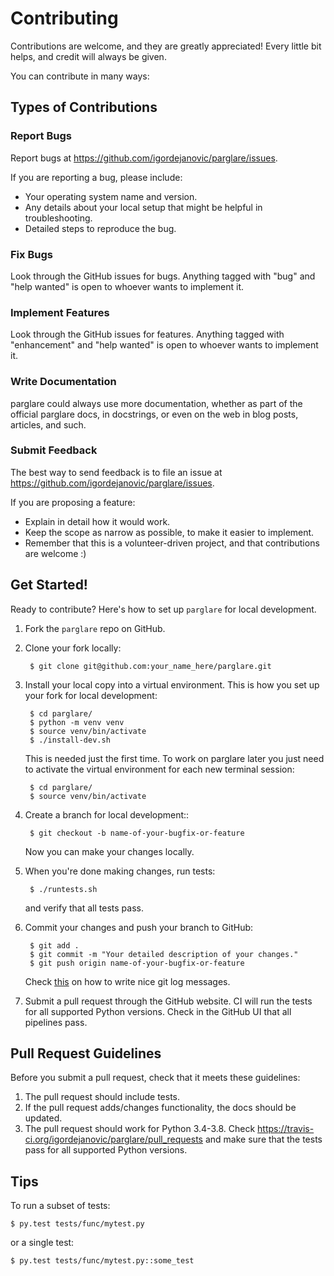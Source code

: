 # Contributing

Contributions are welcome, and they are greatly appreciated! Every little bit
helps, and credit will always be given.

You can contribute in many ways:


## Types of Contributions

### Report Bugs

Report bugs at https://github.com/igordejanovic/parglare/issues.

If you are reporting a bug, please include:

- Your operating system name and version.
- Any details about your local setup that might be helpful in troubleshooting.
- Detailed steps to reproduce the bug.


### Fix Bugs

Look through the GitHub issues for bugs. Anything tagged with "bug" and "help
wanted" is open to whoever wants to implement it.


### Implement Features

Look through the GitHub issues for features. Anything tagged with "enhancement"
and "help wanted" is open to whoever wants to implement it.


### Write Documentation

parglare could always use more documentation, whether as part of the official
parglare docs, in docstrings, or even on the web in blog posts, articles, and
such.


### Submit Feedback

The best way to send feedback is to file an issue at
https://github.com/igordejanovic/parglare/issues.

If you are proposing a feature:

- Explain in detail how it would work.
- Keep the scope as narrow as possible, to make it easier to implement.
- Remember that this is a volunteer-driven project, and that contributions are
  welcome :)


## Get Started!

Ready to contribute? Here's how to set up `parglare` for local development.

1. Fork the `parglare` repo on GitHub.
2. Clone your fork locally:

        $ git clone git@github.com:your_name_here/parglare.git

3. Install your local copy into a virtual environment. This is how you set up
   your fork for local development:

        $ cd parglare/
        $ python -m venv venv
        $ source venv/bin/activate
        $ ./install-dev.sh

   This is needed just the first time. To work on parglare later you just need
   to activate the virtual environment for each new terminal session:

        $ cd parglare/
        $ source venv/bin/activate

4. Create a branch for local development::

        $ git checkout -b name-of-your-bugfix-or-feature

   Now you can make your changes locally.

5. When you're done making changes, run tests:

        $ ./runtests.sh

   and verify that all tests pass.

6. Commit your changes and push your branch to GitHub:

        $ git add .
        $ git commit -m "Your detailed description of your changes."
        $ git push origin name-of-your-bugfix-or-feature

   Check [this](https://chris.beams.io/posts/git-commit/) on how to write nice
   git log messages.

7. Submit a pull request through the GitHub website. CI will run the tests for
   all supported Python versions. Check in the GitHub UI that all pipelines pass.


## Pull Request Guidelines

Before you submit a pull request, check that it meets these guidelines:

1. The pull request should include tests.
2. If the pull request adds/changes functionality, the docs should be updated.
3. The pull request should work for Python 3.4-3.8. Check
   https://travis-ci.org/igordejanovic/parglare/pull_requests and make sure that
   the tests pass for all supported Python versions.


## Tips

To run a subset of tests:

```
$ py.test tests/func/mytest.py
```

or a single test:

```
$ py.test tests/func/mytest.py::some_test
```
